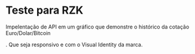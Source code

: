 <h1>Teste para RZK</h1>

<p>Impelentação de API em um gráfico que demonstre o histórico da cotação Euro/Dolar/Bitcoin</p>. Que seja responsivo e com o Visual Identity da marca.
